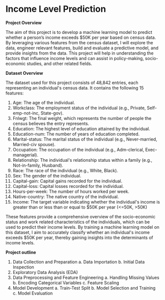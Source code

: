 # Income Level Prediction 

**Project Overview**

The aim of this project is to develop a machine learning model to predict whether a person’s income exceeds $50K per year based on census data. By leveraging various features from the census dataset, I will explore the data, engineer relevant features, build and evaluate a predictive model, and provide insights from the data. This project will help in understanding the factors that influence income levels and can assist in policy-making, socio-economic studies, and other related fields. 

**Dataset Overview**

The dataset used for this project consists of 48,842 entries, each representing an individual's census data. It contains the following 15 features:

1.	Age: The age of the individual.
2.	Workclass: The employment status of the individual (e.g., Private, Self-emp-not-inc, State-gov).
3.	Fnlwgt: The final weight, which represents the number of people the census believes the entry represents.
4.	Education: The highest level of education attained by the individual.
5.	Education-num: The number of years of education completed.
6.	Marital-status: The marital status of the individual (e.g., Never-married, Married-civ spouse).
7.	Occupation: The occupation of the individual (e.g., Adm-clerical, Exec-managerial).
8.	Relationship: The individual's relationship status within a family (e.g., Not-in-family, Husband).
9.	Race: The race of the individual (e.g., White, Black).
10.	Sex: The gender of the individual. 
11.	Capital-gain: Capital gains recorded for the individual.
12.	Capital-loss: Capital losses recorded for the individual. 
13.	Hours-per-week: The number of hours worked per week. 
14.	Native-country: The native country of the individual.
15.	Income: The target variable indicating whether the individual's income is greater than or less than or equal to $50K per year  (<=50K, >50K)

These features provide a comprehensive overview of the socio-economic status and work related characteristics of the individuals, which can be used to predict their income levels. By training a machine learning model on this dataset, I aim to accurately classify whether an individual's income exceeds $50K per year, thereby gaining insights into the determinants of income levels.

**Project outline**
1.	Data Collection and Preparation
a.	Data Importation
b.	Initial Data Inspection
2.	Exploratory Data Analysis (EDA)
3.	Data Preprocessing and Feature Engineering
a.	Handling Missing Values
b.	Encoding Categorical Variables
c.	Feature Scaling
4.	Model Development
a.	Train-Test Split
b.	Model Selection and Training
c.	Model Evaluation
